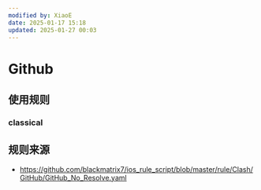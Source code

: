 ```yaml
---
modified by: XiaoE
date: 2025-01-17 15:18
updated: 2025-01-27 00:03
---
```


# Github

## 使用规则

### classical

## 规则来源
- https://github.com/blackmatrix7/ios_rule_script/blob/master/rule/Clash/GitHub/GitHub_No_Resolve.yaml
